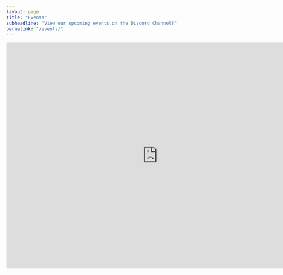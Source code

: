 ```yaml
---
layout: page
title: "Events"
subheadline: "View our upcoming events on the Discord Channel!"
permalink: "/events/"
---
```


<iframe src="https://titanembeds.com/embed/613860046492925992" height="600" width="800" frameborder="0"></iframe>